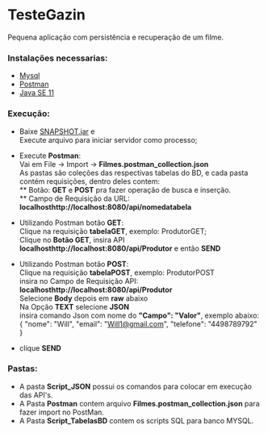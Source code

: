 # TesteGazin
Pequena aplicação com persistência e recuperação de um filme.

### Instalações necessarias:
* <a href="https://www.mysql.com/">Mysql</a>
* <a href="https://www.getpostman.com/">Postman</a>
* <a href="https://www.oracle.com/technetwork/java/javase/downloads/index.html/">Java SE 11</a>

### Execução:

* Baixe <a href="https://drive.google.com/open?id=1sF-06uNknJ2g2u2WG1lHQdxBdmCOYtcC">SNAPSHOT.jar</a> e<br>
Execute arquivo para iniciar servidor como processo; <br>
* Execute <b>Postman</b>:<br>
Vai em File -> Import -> <b>Filmes.postman_collection.json</b><br>
As pastas são coleções das respectivas tabelas do BD, e cada pasta contém requisições, dentro deles contem:<br>
** Botão: <b>GET</b> e <b>POST</b> pra fazer operação de busca e inserção.<br>
** Campo de Requisição da URL: <b>localhosthttp://localhost:8080/api/nomedatabela</b><br>

* Utilizando Postman botão <b>GET</b>:<br>
Clique na requisição <b>tabelaGET</b>, exemplo: ProdutorGET;<br>
Clique no <b>Botão GET</b>, insira API <b>localhosthttp://localhost:8080/api/Produtor</b> e então <b>SEND</b><br>

* Utilizando Postman botão <b>POST</b>:<br>
Clique na requisição <b>tabelaPOST</b>, exemplo: ProdutorPOST<br>
insira no Campo de Requisição API: <b>localhosthttp://localhost:8080/api/Produtor</b><br>
Selecione <b>Body</b> depois em <b>raw</b> abaixo<br>
Na Opção <b>TEXT</b> selecione <b>JSON</b><br>
insira comando Json com nome do <b>"Campo": "Valor"</b>, exemplo abaixo:<br>
  {
        "nome": "Will",
        "email": "Will1@gmail.com",
        "telefone": "4498789792"
   }
   
* clique <b>SEND</b><br>

### Pastas:

* A pasta <b>Script_JSON</b> possui os comandos para colocar em execução das API's.
* A Pasta <b>Postman</b> contem arquivo <b>Filmes.postman_collection.json</b> para fazer import no PostMan.
* A Pasta <b>Script_TabelasBD</b> contem os scripts SQL para banco MYSQL.
